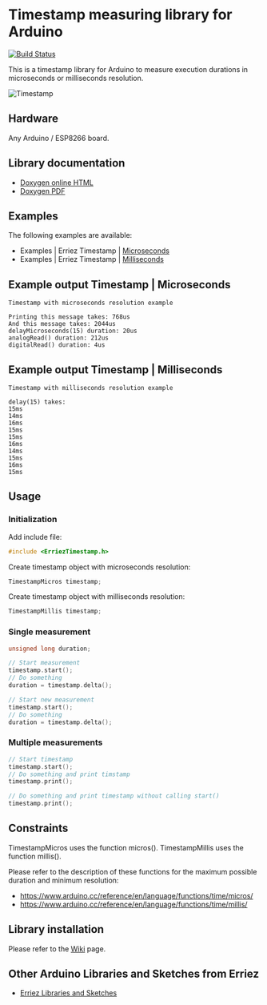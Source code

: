 # Timestamp measuring library for Arduino
[![Build Status](https://travis-ci.org/Erriez/ErriezTimestamp.svg?branch=master)](https://travis-ci.org/Erriez/ErriezTimestamp)

This is a timestamp library for Arduino to measure execution durations in microseconds or milliseconds resolution.

![Timestamp](https://raw.githubusercontent.com/Erriez/ErriezTimestamp/master/extras/timestamp.png)


## Hardware
Any Arduino / ESP8266 board.


## Library documentation

* [Doxygen online HTML](https://Erriez.github.io/ErriezTimestamp)
* [Doxygen PDF](https://github.com/Erriez/ErriezTimestamp/raw/gh-pages/latex/ErriezTimestamp.pdf)


## Examples
The following examples are available:
* Examples | Erriez Timestamp | [Microseconds](https://github.com/Erriez/ErriezTimestamp/blob/master/examples/Microseconds/Microseconds.ino)
* Examples | Erriez Timestamp | [Milliseconds](https://github.com/Erriez/ErriezTimestamp/blob/master/examples/Milliseconds/Milliseconds.ino)


## Example output Timestamp | Microseconds
```
Timestamp with microseconds resolution example
  
Printing this message takes: 768us
And this message takes: 2044us
delayMicroseconds(15) duration: 20us
analogRead() duration: 212us
digitalRead() duration: 4us
```

## Example output Timestamp | Milliseconds
```
Timestamp with milliseconds resolution example
  
delay(15) takes:
15ms
14ms
16ms
15ms
15ms
16ms
14ms
15ms
16ms
15ms
```


## Usage

### Initialization

Add include file:
```c++
#include <ErriezTimestamp.h>
```

Create timestamp object with microseconds resolution:
```c++
TimestampMicros timestamp;
```

Create timestamp object with milliseconds resolution:
```c++
TimestampMillis timestamp;
```

### Single measurement
```c++
unsigned long duration;

// Start measurement
timestamp.start();
// Do something
duration = timestamp.delta();

// Start new measurement
timestamp.start();
// Do something
duration = timestamp.delta();
```

### Multiple measurements
```c++
// Start timestamp
timestamp.start();
// Do something and print timstamp
timestamp.print();

// Do something and print timestamp without calling start()
timestamp.print();
```


## Constraints

TimestampMicros uses the function micros().
TimestampMillis uses the function millis().

Please refer to the description of these functions for the maximum possible duration and minimum
resolution:

- https://www.arduino.cc/reference/en/language/functions/time/micros/
- https://www.arduino.cc/reference/en/language/functions/time/millis/


## Library installation

Please refer to the [Wiki](https://github.com/Erriez/ErriezArduinoLibrariesAndSketches/wiki) page.


## Other Arduino Libraries and Sketches from Erriez

* [Erriez Libraries and Sketches](https://github.com/Erriez/ErriezArduinoLibrariesAndSketches)
